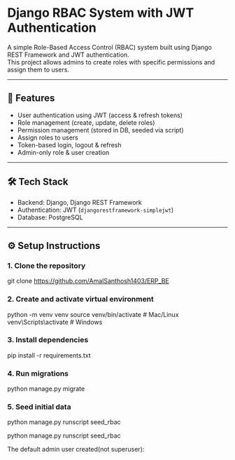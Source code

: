 # Django RBAC System with JWT Authentication

A simple Role-Based Access Control (RBAC) system built using Django REST Framework and JWT authentication.  
This project allows admins to create roles with specific permissions and assign them to users.  

---

## 🚀 Features
- User authentication using JWT (access & refresh tokens)
- Role management (create, update, delete roles)
- Permission management (stored in DB, seeded via script)
- Assign roles to users
- Token-based login, logout & refresh
- Admin-only role & user creation

---

## 🛠️ Tech Stack
- Backend: Django, Django REST Framework
- Authentication: JWT (`djangorestframework-simplejwt`)
- Database: PostgreSQL


---

## ⚙️ Setup Instructions

### 1. Clone the repository
git clone https://github.com/AmalSanthosh1403/ERP_BE


### 2. Create and activate virtual environment
python -m venv venv
source venv/bin/activate   # Mac/Linux
venv\Scripts\activate      # Windows

### 3. Install dependencies
pip install -r requirements.txt

### 4. Run migrations
python manage.py migrate

### 5. Seed initial data
<!-- Seed permissions: -->
python manage.py runscript seed_rbac
<!-- Seed admin role & one admin user: -->
python manage.py runscript seed_rbac

The default admin user created(not superuser):

